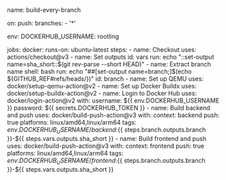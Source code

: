 name: build-every-branch

on:
  push:
    branches:
      - '*'

env:
  DOCKERHUB_USERNAME: rootling

jobs:
  docker:
    runs-on: ubuntu-latest
    steps:
      - name: Checkout
        uses: actions/checkout@v3
      - name: Set outputs
        id: vars
        run: echo "::set-output name=sha_short::$(git rev-parse --short HEAD)"
      - name: Extract branch name
        shell: bash
        run: echo "##[set-output name=branch;]$(echo ${GITHUB_REF#refs/heads/})"
        id: branch
      - name: Set up QEMU
        uses: docker/setup-qemu-action@v2
      - name: Set up Docker Buildx
        uses: docker/setup-buildx-action@v2
      - name: Login to Docker Hub
        uses: docker/login-action@v2
        with:
          username: ${{ env.DOCKERHUB_USERNAME }}
          password: ${{ secrets.DOCKERHUB_TOKEN }}
      - name: Build backend and push
        uses: docker/build-push-action@v3
        with:
          context: backend
          push: true
          platforms: linux/amd64,linux/arm64
          tags: ${{ env.DOCKERHUB_USERNAME }}/backend:${{ steps.branch.outputs.branch }}-${{ steps.vars.outputs.sha_short }}
      - name: Build frontend and push
        uses: docker/build-push-action@v3
        with:
          context: frontend
          push: true
          platforms: linux/amd64,linux/arm64
          tags: ${{ env.DOCKERHUB_USERNAME }}/frontend:${{ steps.branch.outputs.branch }}-${{ steps.vars.outputs.sha_short }}